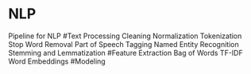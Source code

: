 # NLP
Pipeline for NLP
#Text Processing
Cleaning
Normalization
Tokenization
Stop Word Removal
Part of Speech Tagging
Named Entity Recognition
Stemming and Lemmatization
#Feature Extraction
Bag of Words
TF-IDF
Word Embeddings
#Modeling

